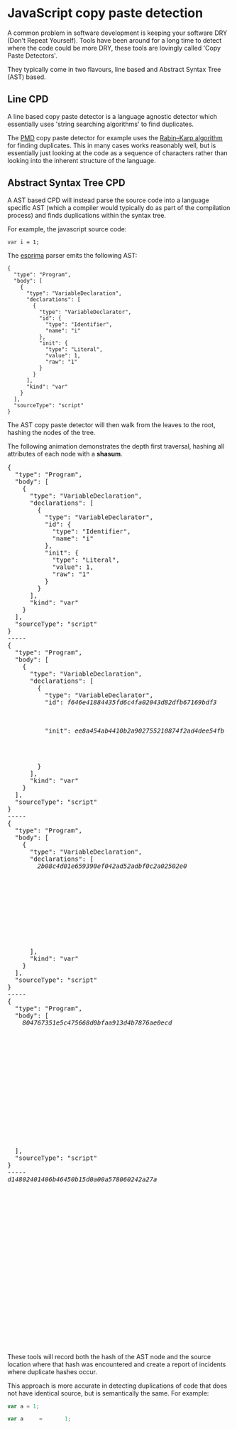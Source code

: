 # JavaScript copy paste detection

A common problem in software development is keeping your software DRY (Don't Repeat Yourself). Tools have been around for a long time to detect where the code could be more DRY, these tools are lovingly called 'Copy Paste Detectors'.

They typically come in two flavours, line based and Abstract Syntax Tree (AST) based.

## Line CPD

A line based copy paste detector is a language agnostic detector which essentially uses 'string searching algorithms' to find duplicates.

The [PMD](http://pmd.github.io/) copy paste detector for example uses the [Rabin–Karp algorithm](https://en.wikipedia.org/wiki/Rabin%E2%80%93Karp_algorithm) for finding duplicates. This in many cases works reasonably well, but is essentially just looking at the code as a sequence of characters rather than looking into the inherent structure of the language.

## Abstract Syntax Tree CPD

A AST based CPD will instead parse the source code into a language specific AST (which a compiler would typically do as part of the compilation process) and finds duplications within the syntax tree.

For example, the javascript source code:

```
var i = 1;
```

The [esprima](http://esprima.org) parser emits the following AST:

```
{
  "type": "Program",
  "body": [
    {
      "type": "VariableDeclaration",
      "declarations": [
        {
          "type": "VariableDeclarator",
          "id": {
            "type": "Identifier",
            "name": "i"
          },
          "init": {
            "type": "Literal",
            "value": 1,
            "raw": "1"
          }
        }
      ],
      "kind": "var"
    }
  ],
  "sourceType": "script"
}
```

The AST copy paste detector will then walk from the leaves to the root, hashing the nodes of the tree.

The following animation demonstrates the depth first traversal, hashing all attributes of each node with a **shasum**.

<pre class="asciimate">
{
  "type": "Program",
  "body": [
    {
      "type": "VariableDeclaration",
      "declarations": [
        {
          "type": "VariableDeclarator",
          "id": {
            "type": "Identifier",
            "name": "i"
          },
          "init": {
            "type": "Literal",
            "value": 1,
            "raw": "1"
          }
        }
      ],
      "kind": "var"
    }
  ],
  "sourceType": "script"
}
-----
{
  "type": "Program",
  "body": [
    {
      "type": "VariableDeclaration",
      "declarations": [
        {
          "type": "VariableDeclarator",
          "id": <em>f646e41884435fd6c4fa02043d82dfb67169bdf3</em>



          "init": <em>ee8a454ab4410b2a902755210874f2ad4dee54fb</em>




        }
      ],
      "kind": "var"
    }
  ],
  "sourceType": "script"
}
-----
{
  "type": "Program",
  "body": [
    {
      "type": "VariableDeclaration",
      "declarations": [
        <em>2b08c4d01e659390ef042ad52adbf0c2a02502e0</em>











      ],
      "kind": "var"
    }
  ],
  "sourceType": "script"
}
-----
{
  "type": "Program",
  "body": [
    <em>804767351e5c475668d0bfaa913d4b7876ae0ecd</em>

















  ],
  "sourceType": "script"
}
-----
<em>d14802401406b46450b15d0a00a578060242a27a</em>























</pre>

These tools will record both the hash of the AST node and the source location where that hash was encountered and create a report of incidents where duplicate hashes occur.

This approach is more accurate in detecting duplications of code that does not have identical source, but is semantically the same. For example:

```javascript
var a = 1;
```

```javascript
var a     =       1;
```
